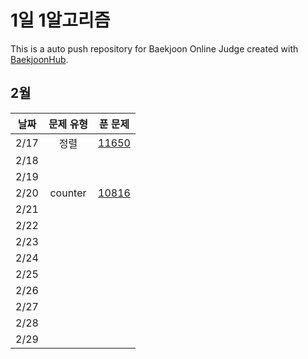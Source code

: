 # 1일 1알고리즘
This is a auto push repository for Baekjoon Online Judge created with [BaekjoonHub](https://github.com/BaekjoonHub/BaekjoonHub).


## 2월

|  날짜  | 문제 유형 |                     푼 문제                      | 
|:----:|:----------------------------------------------:|:--------:|
| 2/17 | 정렬 | [11650](https://www.acmicpc.net/problem/11650) | 
| 2/18 |   |      
| 2/19 |                                                |          |
| 2/20 |  counter | [10816](https://www.acmicpc.net/problem/10816)    |
| 2/21 |                                                |          |
| 2/22 |                                                |          |
| 2/23 |                                                |          |
| 2/24 |                                                |          |
| 2/25 |                                                |          |
| 2/26 |                                                |          |
| 2/27 |                                                |          |
| 2/28 |                                                |          |
| 2/29 |                                                |          |
